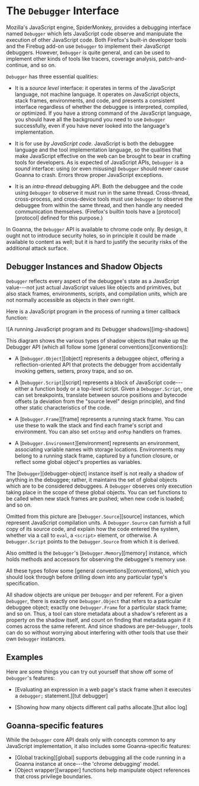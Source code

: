 # The `Debugger` Interface

Mozilla's JavaScript engine, SpiderMonkey, provides a debugging interface
named `Debugger` which lets JavaScript code observe and manipulate the
execution of other JavaScript code. Both Firefox's built-in developer tools
and the Firebug add-on use `Debugger` to implement their JavaScript
debuggers. However, `Debugger` is quite general, and can be used to
implement other kinds of tools like tracers, coverage analysis,
patch-and-continue, and so on.

`Debugger` has three essential qualities:

- It is a *source level* interface: it operates in terms of the JavaScript
  language, not machine language. It operates on JavaScript objects, stack
  frames, environments, and code, and presents a consistent interface
  regardless of whether the debuggee is interpreted, compiled, or
  optimized. If you have a strong command of the JavaScript language, you
  should have all the background you need to use `Debugger` successfully,
  even if you have never looked into the language's implementation.

- It is for use *by JavaScript code*. JavaScript is both the debuggee
  language and the tool implementation language, so the qualities that make
  JavaScript effective on the web can be brought to bear in crafting tools
  for developers. As is expected of JavaScript APIs, `Debugger` is a
  *sound* interface: using (or even misusing) `Debugger` should never cause
  Goanna to crash. Errors throw proper JavaScript exceptions.

- It is an *intra-thread* debugging API. Both the debuggee and the code
  using `Debugger` to observe it must run in the same thread. Cross-thread,
  cross-process, and cross-device tools must use `Debugger` to observe the
  debuggee from within the same thread, and then handle any needed
  communication themselves. (Firefox's builtin tools have a
  [protocol][protocol] defined for this purpose.)

In Goanna, the `Debugger` API is available to chrome code only. By design,
it ought not to introduce security holes, so in principle it could be made
available to content as well; but it is hard to justify the security risks
of the additional attack surface.


## Debugger Instances and Shadow Objects

`Debugger` reflects every aspect of the debuggee's state as a JavaScript
value---not just actual JavaScript values like objects and primitives,
but also stack frames, environments, scripts, and compilation units, which
are not normally accessible as objects in their own right.

Here is a JavaScript program in the process of running a timer callback function:

![A running JavaScript program and its Debugger shadows][img-shadows]

This diagram shows the various types of shadow objects that make up the
Debugger API (which all follow some [general conventions][conventions]):

- A [`Debugger.Object`][object] represents a debuggee object, offering a
  reflection-oriented API that protects the debugger from accidentally
  invoking getters, setters, proxy traps, and so on.

- A [`Debugger.Script`][script] represents a block of JavaScript
  code---either a function body or a top-level script. Given a
  `Debugger.Script`, one can set breakpoints, translate between source
  positions and bytecode offsets (a deviation from the "source level"
  design principle), and find other static characteristics of the code.

- A [`Debugger.Frame`][frame] represents a running stack frame. You can use
  these to walk the stack and find each frame's script and environment. You
  can also set `onStep` and `onPop` handlers on frames.

- A [`Debugger.Environment`][environment] represents an environment,
  associating variable names with storage locations. Environments may
  belong to a running stack frame, captured by a function closure, or
  reflect some global object's properties as variables.

The [`Debugger`][debugger-object] instance itself is not really a shadow of
anything in the debuggee; rather, it maintains the set of global objects
which are to be considered debuggees. A `Debugger` observes only execution
taking place in the scope of these global objects. You can set functions to
be called when new stack frames are pushed; when new code is loaded; and so
on.

Omitted from this picture are [`Debugger.Source`][source] instances, which
represent JavaScript compilation units. A `Debugger.Source` can furnish a
full copy of its source code, and explain how the code entered the system,
whether via a call to `eval`, a `<script>` element, or otherwise. A
`Debugger.Script` points to the `Debugger.Source` from which it is derived.

Also omitted is the `Debugger`'s [`Debugger.Memory`][memory] instance, which
holds methods and accessors for observing the debuggee's memory use.

All these types follow some [general conventions][conventions], which you
should look through before drilling down into any particular type's
specification.

All shadow objects are unique per `Debugger` and per referent. For a given
`Debugger`, there is exactly one `Debugger.Object` that refers to a
particular debuggee object; exactly one `Debugger.Frame` for a particular
stack frame; and so on. Thus, a tool can store metadata about a shadow's
referent as a property on the shadow itself, and count on finding that
metadata again if it comes across the same referent. And since shadows are
per-`Debugger`, tools can do so without worrying about interfering with
other tools that use their own `Debugger` instances.


## Examples

Here are some things you can try out yourself that show off some of `Debugger`'s
features:

- [Evaluating an expression in a web page's stack frame when it executes a `debugger;` statement.][tut debugger]

- [Showing how many objects different call paths allocate.][tut alloc log]


## Goanna-specific features

While the `Debugger` core API deals only with concepts common to any
JavaScript implementation, it also includes some Goanna-specific features:

- [Global tracking][global] supports debugging all the code running in a
  Goanna instance at once---the 'chrome debugging' model.
- [Object wrapper][wrapper] functions help manipulate object references
  that cross privilege boundaries.
